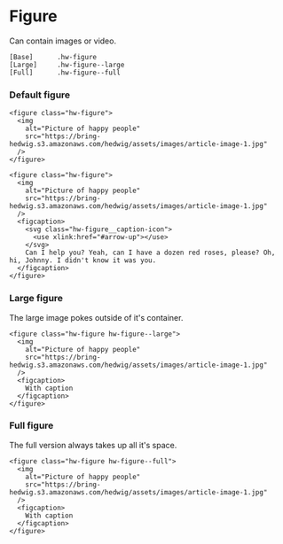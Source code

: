 # Figure

Can contain images or video.

```code
[Base]      .hw-figure
[Large]     .hw-figure--large
[Full]      .hw-figure--full
```

### Default figure

```html|span-3
<figure class="hw-figure">
  <img
    alt="Picture of happy people"
    src="https://bring-hedwig.s3.amazonaws.com/hedwig/assets/images/article-image-1.jpg"
  />
</figure>
```

```html|span-3
<figure class="hw-figure">
  <img
    alt="Picture of happy people"
    src="https://bring-hedwig.s3.amazonaws.com/hedwig/assets/images/article-image-1.jpg"
  />
  <figcaption>
    <svg class="hw-figure__caption-icon">
      <use xlink:href="#arrow-up"></use>
    </svg>
    Can I help you? Yeah, can I have a dozen red roses, please? Oh, hi, Johnny. I didn't know it was you. 
  </figcaption>
</figure>
```

### Large figure

The large image pokes outside of it's container.

```html|span-4
<figure class="hw-figure hw-figure--large">
  <img
    alt="Picture of happy people"
    src="https://bring-hedwig.s3.amazonaws.com/hedwig/assets/images/article-image-1.jpg"
  />
  <figcaption>
    With caption
  </figcaption>
</figure>
```

### Full figure

The full version always takes up all it's space.

```html|span-6
<figure class="hw-figure hw-figure--full">
  <img
    alt="Picture of happy people"
    src="https://bring-hedwig.s3.amazonaws.com/hedwig/assets/images/article-image-1.jpg"
  />
  <figcaption>
    With caption
  </figcaption>
</figure>
```
